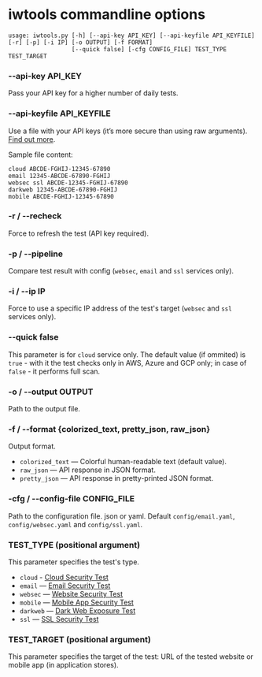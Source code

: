 # iwtools commandline options

```
usage: iwtools.py [-h] [--api-key API_KEY] [--api-keyfile API_KEYFILE] [-r] [-p] [-i IP] [-o OUTPUT] [-f FORMAT]
                  [--quick false] [-cfg CONFIG_FILE] TEST_TYPE TEST_TARGET
```

### --api-key API_KEY
Pass your API key for a higher number of daily tests.

### --api-keyfile API_KEYFILE
Use a file with your API keys (it’s more secure than using raw arguments).
[Find out more](https://www.immuniweb.com/free/).

Sample file content:

~~~
cloud ABCDE-FGHIJ-12345-67890
email 12345-ABCDE-67890-FGHIJ
websec ssl ABCDE-12345-FGHIJ-67890
darkweb 12345-ABCDE-67890-FGHIJ
mobile ABCDE-FGHIJ-12345-67890
~~~

### -r / --recheck
Force to refresh the test (API key required).

### -p / --pipeline
Compare test result with config (`websec`, `email` and `ssl` services only).

### -i / --ip IP
Force to use a specific IP address of the test's target (`websec` and `ssl` services only).

### --quick false
This parameter is for `cloud` service only. The default value (if ommited) is `true` - with it the test checks only in 
AWS, Azure and GCP only; in case of `false` - it performs full scan.

### -o / --output OUTPUT
Path to the output file.

### -f / --format {colorized_text, pretty_json, raw_json}
Output format.

- `colorized_text` — Colorful human-readable text (default value).
- `raw_json` — API response in JSON format.
- `pretty_json` — API response in pretty-printed JSON format.

### -cfg / --config-file CONFIG_FILE
Path to the configuration file. json or yaml. Default `config/email.yaml`, `config/websec.yaml` and `config/ssl.yaml`.

### TEST_TYPE (positional argument)
This parameter specifies the test's type.

- `cloud` - [Cloud Security Test](https://www.immuniweb.com/cloud/)
- `email` — [Email Security Test](https://www.immuniweb.com/email/)
- `websec` — [Website Security Test](https://www.immuniweb.com/websec/)
- `mobile` — [Mobile App Security Test](https://www.immuniweb.com/mobile/)
- `darkweb` — [Dark Web Exposure Test](https://www.immuniweb.com/darkweb/)
- `ssl` — [SSL Security Test](https://www.immuniweb.com/ssl/)

### TEST_TARGET (positional argument)
This parameter specifies the target of the test: URL of the tested website or mobile app (in application stores).
